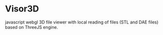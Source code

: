 # Visor3D
javascript webgl 3D file viewer with local reading of files (STL and DAE files) based on ThreeJS engine.

